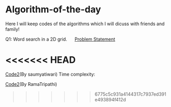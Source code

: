 # Algorithm-of-the-day
Here I will keep codes of the algorithms which I will dicuss with friends and family!

Q1: Word search in a 2D grid.&nbsp;&nbsp;&nbsp;&nbsp;&nbsp;&nbsp;[Problem Statement](https://github.com/Jargon4072/Algorithm-of-the-day/blob/master/WordSearch.md)


<<<<<<< HEAD
=======
[Code2](https://github.com/Jargon4072/Algorithm-of-the-day/blob/master/Saumya_Code_WordSearch.cpp)(By saumyatiwari) Time complexity: 

[Code2]()(By RamaTripathi)
>>>>>>> 6775c5c931a4144317c7937ed391e493894f412d

